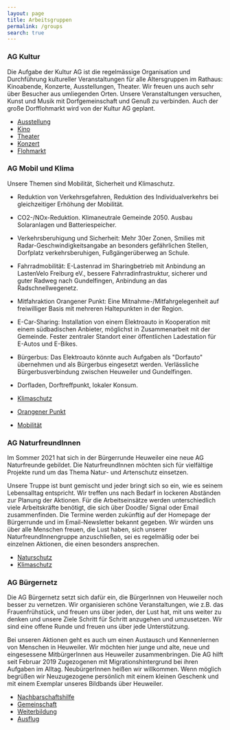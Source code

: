 ```yaml
---
layout: page
title: Arbeitsgruppen
permalink: /groups
search: true
---
```


### AG Kultur

Die Aufgabe der Kultur AG ist die regelmässige Organisation und Durchführung kultureller Veranstaltungen für alle Altersgruppen im Rathaus: Kinoabende, Konzerte, Ausstellungen, Theater. Wir freuen uns auch sehr über Besucher aus umliegenden Orten. Unsere Veranstaltungen versuchen, Kunst und Musik mit Dorfgemeinschaft und Genuß zu verbinden. Auch der große Dorfflohmarkt wird von der Kultur AG geplant. 

* [Ausstellung](/category/ausstellung/)
* [Kino](/category/kino)
* [Theater](/category/theater)
* [Konzert](/category/konzert)
* [Flohmarkt](/category/flohmarkt)

### AG Mobil und Klima

Unsere Themen sind Mobilität, Sicherheit und Klimaschutz. 

* Reduktion von Verkehrsgefahren, Reduktion des Individualverkehrs bei gleichzeitiger Erhöhung der Mobilität.
* CO2-/NOx-Reduktion. Klimaneutrale Gemeinde 2050. Ausbau Solaranlagen und Batteriespeicher.
* Verkehrsberuhigung und Sicherheit: Mehr 30er Zonen, Smilies mit Radar-Geschwindigkeitsangabe an besonders gefährlichen Stellen, Dorfplatz verkehrsberuhigen, Fußgängerüberweg an Schule.
* Fahrradmobilität: E-Lastenrad im Sharingbetrieb mit Anbindung an LastenVelo Freiburg eV., bessere Fahrradinfrastruktur, sicherer und guter Radweg nach Gundelfingen, Anbindung an das Radschnellwegenetz.
* Mitfahraktion Orangener Punkt: Eine Mitnahme-/Mitfahrgelegenheit auf freiwilliger Basis mit mehreren Haltepunkten in der Region. 
* E-Car-Sharing: Installation von einem Elektroauto in Kooperation mit einem südbadischen Anbieter, möglichst in Zusammenarbeit mit der Gemeinde. Fester zentraler Standort einer öffentlichen Ladestation für E-Autos und E-Bikes. 
* Bürgerbus: Das Elektroauto könnte auch Aufgaben als "Dorfauto" übernehmen und als Bürgerbus eingesetzt werden. Verlässliche Bürgerbusverbindung zwischen Heuweiler und Gundelfingen.
* Dorfladen, Dorftreffpunkt, lokaler Konsum.

* [Klimaschutz](/category/klimaschutz)
* [Orangener Punkt](/category/orangener-punkt)
* [Mobilität](/category/mobilität)

### AG NaturfreundInnen

Im Sommer 2021 hat sich in der Bürgerrunde Heuweiler eine neue AG Naturfreunde gebildet. Die NaturfreundInnen möchten sich für vielfältige Projekte rund um das Thema Natur- und Artenschutz einsetzen.

Unsere Truppe ist bunt gemischt und jeder bringt sich so ein, wie es seinem Lebensalltag entspricht. Wir treffen uns nach Bedarf in lockeren Abständen zur Planung der Aktionen. Für die Arbeitseinsätze werden unterschiedlich viele Arbeitskräfte benötigt, die sich über Doodle/ Signal oder Email zusammenfinden. Die Termine werden zukünftig auf der Homepage der Bürgerrunde und im Email-Newsletter bekannt gegeben. Wir würden uns über alle Menschen freuen, die Lust haben, sich unserer NaturfreundInnengruppe anzuschließen, sei es regelmäßig oder bei einzelnen Aktionen, die einen besonders ansprechen. 

* [Naturschutz](/category/naturschutz)
* [Klimaschutz](/category/klimaschutz)

### AG Bürgernetz

Die AG Bürgernetz setzt sich dafür ein, die BürgerInnen von Heuweiler noch besser zu vernetzen. Wir organisieren schöne Veranstaltungen, wie z.B. das Frauenfrühstück, und freuen uns über jeden, der Lust hat, mit uns weiter zu denken und unsere Ziele Schritt für Schritt anzugehen und umzusetzen. Wir sind eine offene Runde und freuen uns über jede Unterstützung.

Bei unseren Aktionen geht es auch um einen Austausch und Kennenlernen von Menschen in Heuweiler. Wir möchten hier junge und alte, neue und eingesessene MitbürgerInnen aus Heuweiler zusammenbringen. Die AG hilft seit Februar 2019 Zugezogenen mit Migrationshintergrund bei ihren Aufgaben im Alltag. NeubürgerInnen heißen wir willkommen. Wenn möglich begrüßen wir Neuzugezogene persönlich mit einem kleinen Geschenk und mit einem Exemplar unseres Bildbands über Heuweiler.

* [Nachbarschaftshilfe](/category/nachbarschaftshilfe)
* [Gemeinschaft](/category/gemeinschaft)
* [Weiterbildung](/category/weiterbildung)
* [Ausflug](/category/ausflug)
